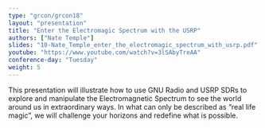 ```yaml
---
type: "grcon/grcon18"
layout: "presentation"
title: "Enter the Electromagic Spectrum with the USRP"
authors: ["Nate Temple"]
slides: "10-Nate_Temple_enter_the_electromagic_spectrum_with_usrp.pdf"
youtube: "https://www.youtube.com/watch?v=3lSAbyTreAA"
conference-day: "Tuesday"
weight: 5
---
```

This presentation will illustrate how to use GNU Radio and USRP SDRs to explore and manipulate the Electromagnetic Spectrum to see the world around us in extraordinary ways. In what can only be described as “real life magic”, we will challenge your horizons and redefine what is possible.
